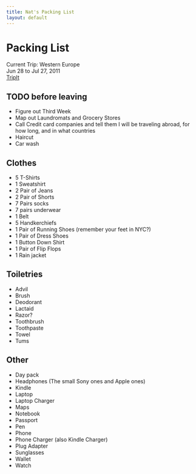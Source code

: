 ```yaml
---
title: Nat's Packing List
layout: default
---
```


# Packing List

Current Trip: Western Europe  
Jun 28 to Jul 27, 2011  
[TripIt](http://www.tripit.com/trip/public/id/165B1661343E)

## TODO before leaving
 
 * Figure out Third Week
 * Map out Laundromats and Grocery Stores
 * Call Credit card companies and tell them I will be traveling abroad, for how long, and in what countries
 * Haircut
 * Car wash

## Clothes

 * 5 T-Shirts
 * 1 Sweatshirt
 * 2 Pair of Jeans
 * 2 Pair of Shorts
 * 7 Pairs socks
 * 7 pairs underwear
 * 1 Belt
 * 5 Handkerchiefs
 * 1 Pair of Running Shoes (remember your feet in NYC?)
 * 1 Pair of Dress Shoes
 * 1 Button Down Shirt
 * 1 Pair of Flip Flops
 * 1 Rain jacket

## Toiletries

 * Advil
 * Brush
 * Deodorant
 * Lactaid
 * Razor?
 * Toothbrush
 * Toothpaste
 * Towel
 * Tums

## Other

 * Day pack
 * Headphones (The small Sony ones and Apple ones)
 * Kindle
 * Laptop
 * Laptop Charger
 * Maps
 * Notebook
 * Passport
 * Pen
 * Phone
 * Phone Charger (also Kindle Charger)
 * Plug Adapter
 * Sunglasses
 * Wallet
 * Watch

